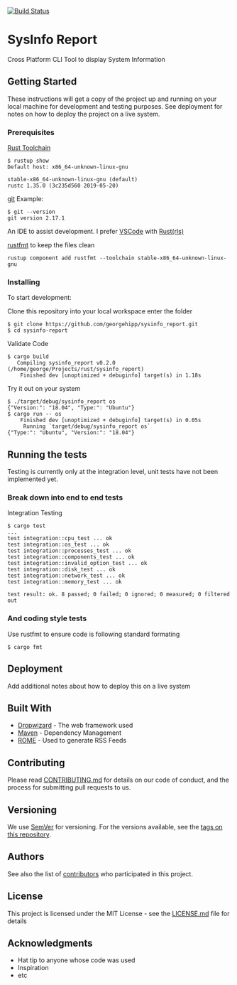 [![Build Status](https://travis-ci.com/georgehipp/sysinfo_report.svg?branch=master)](https://travis-ci.com/georgehipp/sysinfo_report)

# SysInfo Report

Cross Platform CLI Tool to display System Information

## Getting Started

These instructions will get a copy of the project up and running on your local machine for development and testing purposes. See deployment for notes on how to deploy the project on a live system.

### Prerequisites

[Rust Toolchain](https://www.rust-lang.org/tools/install) 
```
$ rustup show
Default host: x86_64-unknown-linux-gnu

stable-x86_64-unknown-linux-gnu (default)
rustc 1.35.0 (3c235d560 2019-05-20)
```
[git](https://git-scm.com/book/en/v2/Getting-Started-Installing-Git) 
Example:
```
$ git --version
git version 2.17.1
```
An IDE to assist development.
I prefer [VSCode](https://code.visualstudio.com/)
with [Rust(rls)](https://marketplace.visualstudio.com/items?itemName=rust-lang.rust)

[rustfmt](https://github.com/rust-lang/rustfmt) to keep the files clean
```
rustup component add rustfmt --toolchain stable-x86_64-unknown-linux-gnu
```

### Installing

To start development:

Clone this repository into your local workspace enter the folder

```
$ git clone https://github.com/georgehipp/sysinfo_report.git
$ cd sysinfo-report
```

Validate Code

```
$ cargo build
   Compiling sysinfo_report v0.2.0 (/home/george/Projects/rust/sysinfo_report)
    Finished dev [unoptimized + debuginfo] target(s) in 1.18s
```

Try it out on your system

```
$ ./target/debug/sysinfo_report os
{"Version:": "18.04", "Type:": "Ubuntu"}
$ cargo run -- os
    Finished dev [unoptimized + debuginfo] target(s) in 0.05s
     Running `target/debug/sysinfo_report os`
{"Type:": "Ubuntu", "Version:": "18.04"}
```

## Running the tests

Testing is currently only at the integration level, unit tests have not been implemented yet.

### Break down into end to end tests

Integration Testing

```
$ cargo test
...
test integration::cpu_test ... ok
test integration::os_test ... ok
test integration::processes_test ... ok
test integration::components_test ... ok
test integration::invalid_option_test ... ok
test integration::disk_test ... ok
test integration::network_test ... ok
test integration::memory_test ... ok

test result: ok. 8 passed; 0 failed; 0 ignored; 0 measured; 0 filtered out
```

### And coding style tests

Use rustfmt to ensure code is following standard formating

```
$ cargo fmt
```

## Deployment

Add additional notes about how to deploy this on a live system

## Built With

* [Dropwizard](http://www.dropwizard.io/1.0.2/docs/) - The web framework used
* [Maven](https://maven.apache.org/) - Dependency Management
* [ROME](https://rometools.github.io/rome/) - Used to generate RSS Feeds

## Contributing

Please read [CONTRIBUTING.md](CONTRIBUTING.md) for details on our code of conduct, and the process for submitting pull requests to us.

## Versioning

We use [SemVer](http://semver.org/) for versioning. For the versions available, see the [tags on this repository](https://github.com/georgehipp/sysinfo_report/tags). 

## Authors

See also the list of [contributors](https://github.com/georgehipp/sysinfo_report/graphs/contributors) who participated in this project.

## License

This project is licensed under the MIT License - see the [LICENSE.md](LICENSE.md) file for details

## Acknowledgments

* Hat tip to anyone whose code was used
* Inspiration
* etc


